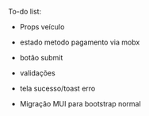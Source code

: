 To-do list:

- Props veículo
- estado metodo pagamento via mobx

- botão submit
- validações

- tela sucesso/toast erro

- Migração MUI para bootstrap normal